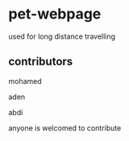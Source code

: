 # pet-webpage 
used for long distance travelling
## contributors 
mohamed

aden

abdi

anyone is welcomed to contribute
